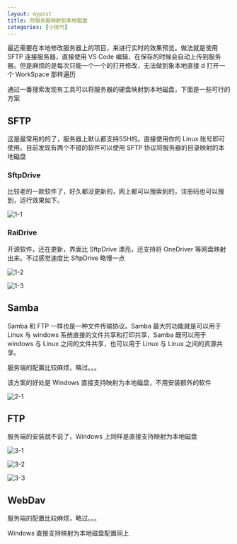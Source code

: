 ```yaml
---
layout: mypost
title: 将服务器映射到本地磁盘
categories: [小技巧]
---
```


最近需要在本地修改服务器上的项目，来进行实时的效果预览。做法就是使用 SFTP 连接服务器，直接使用 VS Code 编辑，在保存的时候会自动上传到服务器。但是麻烦的是每次只能一个一个的打开修改，无法做到象本地直接 d 打开一个 WorkSpace 那样遍历

通过一番搜索发现有工具可以将服务器的硬盘映射到本地磁盘，下面是一些可行的方案

## SFTP

这是最常用的的了，服务器上默认都支持SSH的。直接使用你的 Linux 账号即可使用。目前发现有两个不错的软件可以使用 SFTP 协议将服务器的目录映射的本地磁盘

### SftpDrive

比较老的一款软件了，好久都没更新的，网上都可以搜索到的，注册码也可以搜到，运行效果如下。

![1-1](1-1.png)

### RaiDrive

开源软件，还在更新，界面比 SftpDrive 漂亮，还支持将 OneDriver 等网盘映射出来。不过感觉速度比 SftpDrive 略慢一点

![1-2](1-2.png)

![1-3](1-3.png)

## Samba

Samba 和 FTP 一样也是一种文件传输协议。Samba 最大的功能就是可以用于 Linux 与 windows 系统直接的文件共享和打印共享，Samba 既可以用于 windows 与 Linux 之间的文件共享，也可以用于 Linux 与 Linux 之间的资源共享。

服务端的配置比较麻烦，略过。。。

该方案的好处是 Windows 直接支持映射为本地磁盘，不用安装额外的软件

![2-1](2-1.png)

## FTP

服务端的安装就不说了，Windows 上同样是直接支持映射为本地磁盘

![3-1](3-1.png)

![3-2](3-2.png)

![3-3](3-3.png)

## WebDav

服务端的配置比较麻烦，略过。。。

Windows 直接支持映射为本地磁盘配置同上
